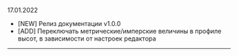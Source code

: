 <!-- markdownlint-disable-next-line first-line-heading -->
17.01.2022

- [NEW] Релиз документации v1.0.0
- [ADD] Переключать метрические/имперские величины в профиле высот, в зависимости от настроек редактора

----
